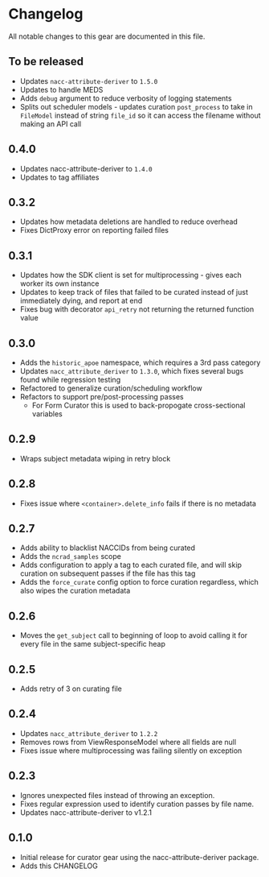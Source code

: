 # Changelog

All notable changes to this gear are documented in this file.

## To be released

* Updates `nacc-attribute-deriver` to `1.5.0`
* Updates to handle MEDS
* Adds `debug` argument to reduce verbosity of logging statements
* Splits out scheduler models - updates curation `post_process` to take in `FileModel` instead of string `file_id` so it can access the filename without making an API call

## 0.4.0

* Updates nacc-attribute-deriver to `1.4.0`
* Updates to tag affiliates

## 0.3.2

* Updates how metadata deletions are handled to reduce overhead
* Fixes DictProxy error on reporting failed files

## 0.3.1

* Updates how the SDK client is set for multiprocessing - gives each worker its own instance
* Updates to keep track of files that failed to be curated instead of just immediately dying, and report at end
* Fixes bug with decorator `api_retry` not returning the returned function value

## 0.3.0

* Adds the `historic_apoe` namespace, which requires a 3rd pass category
* Updates `nacc_attribute_deriver` to `1.3.0`, which fixes several bugs found while regression testing
* Refactored to generalize curation/scheduling workflow
* Refactors to support pre/post-processing passes
    * For Form Curator this is used to back-propogate cross-sectional variables

## 0.2.9

* Wraps subject metadata wiping in retry block

## 0.2.8

* Fixes issue where `<container>.delete_info` fails if there is no metadata

## 0.2.7

* Adds ability to blacklist NACCIDs from being curated
* Adds the `ncrad_samples` scope
* Adds configuration to apply a tag to each curated file, and will skip curation on subsequent passes if the file has this tag
* Adds the `force_curate` config option to force curation regardless, which also wipes the curation metadata

## 0.2.6

* Moves the `get_subject` call to beginning of loop to avoid calling it for every file in the same subject-specific heap

## 0.2.5

* Adds retry of 3 on curating file

## 0.2.4

* Updates `nacc_attribute_deriver` to `1.2.2`
* Removes rows from ViewResponseModel where all fields are null
* Fixes issue where multiprocessing was failing silently on exception

## 0.2.3

* Ignores unexpected files instead of throwing an exception.
* Fixes regular expression used to identify curation passes by file name.
* Updates nacc-attribute-deriver to v1.2.1
  
## 0.1.0

* Initial release for curator gear using the nacc-attribute-deriver package.
* Adds this CHANGELOG
  